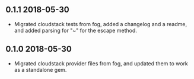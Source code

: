 ## 0.1.1 2018-05-30

* Migrated cloudstack tests from fog, added a changelog and a readme, and added parsing for "~" for the escape method.

## 0.1.0 2018-05-30

* Migrated cloudstack provider files from fog, and updated them to work as a standalone gem.
